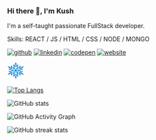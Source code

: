 ### Hi there 👋, I'm Kush
I'm a self-taught passionate FullStack developer.

Skills: REACT / JS / HTML / CSS / NODE / MONGO



[<img src='https://cdn.jsdelivr.net/npm/simple-icons@3.0.1/icons/github.svg' alt='github' height='40'>](https://github.com/KushRawat)  [<img src='https://cdn.jsdelivr.net/npm/simple-icons@3.0.1/icons/linkedin.svg' alt='linkedin' height='40'>](https://www.linkedin.com/in/kushrawat/)  [<img src='https://cdn.jsdelivr.net/npm/simple-icons@3.0.1/icons/codepen.svg' alt='codepen' height='40'>](https://codepen.io/kushrawat)  [<img src='https://cdn.jsdelivr.net/npm/simple-icons@3.0.1/icons/icloud.svg' alt='website' height='40'>](https://kushrawat.github.io/)  

<a href='https://archiveprogram.github.com/'><img src='https://raw.githubusercontent.com/acervenky/animated-github-badges/master/assets/acbadge.gif' width='40' height='40'></a> 

[![Top Langs](https://github-readme-stats.vercel.app/api/top-langs/?username=KushRawat)](https://github.com/anuraghazra/github-readme-stats)

![GitHub stats](https://github-readme-stats.vercel.app/api?username=KushRawat&show_icons=true&count_private=true)  

![GitHub Activity Graph](https://activity-graph.herokuapp.com/graph?username=KushRawat)  

![GitHub streak stats](https://github-readme-streak-stats.herokuapp.com/?user=KushRawat)  


